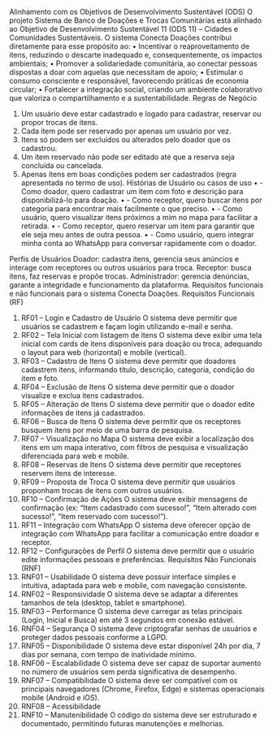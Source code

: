 Alinhamento com os Objetivos de Desenvolvimento Sustentável (ODS)
O projeto Sistema de Banco de Doações e Trocas Comunitárias está alinhado ao Objetivo de Desenvolvimento Sustentável 11 (ODS 11) – Cidades e Comunidades Sustentáveis.
O sistema Conecta Doações contribui diretamente para esse propósito ao:
•	Incentivar o reaproveitamento de itens, reduzindo o descarte inadequado e, consequentemente, os impactos ambientais;
•	Promover a solidariedade comunitária, ao conectar pessoas dispostas a doar com aquelas que necessitam de apoio;
•	Estimular o consumo consciente e responsável, favorecendo práticas de economia circular;
•	Fortalecer a integração social, criando um ambiente colaborativo que valoriza o compartilhamento e a sustentabilidade.
Regras de Negócio
1.	Um usuário deve estar cadastrado e logado para cadastrar, reservar ou propor trocas de itens.
2.	Cada item pode ser reservado por apenas um usuário por vez.
3.	Itens só podem ser excluídos ou alterados pelo doador que os cadastrou.
4.	Um item reservado não pode ser editado até que a reserva seja concluída ou cancelada.
5.	Apenas itens em boas condições podem ser cadastrados (regra apresentada no termo de uso).
Histórias de Usuário ou casos de uso
•	- Como doador, quero cadastrar um item com foto e descrição para disponibilizá-lo para doação.
•	- Como receptor, quero buscar itens por categoria para encontrar mais facilmente o que preciso.
•	- Como usuário, quero visualizar itens próximos a mim no mapa para facilitar a retirada.
•	- Como receptor, quero reservar um item para garantir que ele seja meu antes de outra pessoa.
•	- Como usuário, quero integrar minha conta ao WhatsApp para conversar rapidamente com o doador.

Perfis de Usuários
Doador: cadastra itens, gerencia seus anúncios e interage com receptores ou outros usuários para troca.
Receptor: busca itens, faz reservas e propõe trocas.
Administrador: gerencia denúncias, garante a integridade e funcionamento da plataforma.
Requisitos funcionais e não funcionais para o sistema Conecta Doações.
Requisitos Funcionais (RF)
1.	RF01 – Login e Cadastro de Usuário
O sistema deve permitir que usuários se cadastrem e façam login utilizando e-mail e senha.
2.	RF02 – Tela Inicial com listagem de itens
O sistema deve exibir uma tela inicial com cards de itens disponíveis para doação ou troca, adequando o layout para web (horizontal) e mobile (vertical).
3.	RF03 – Cadastro de Itens
O sistema deve permitir que doadores cadastrem itens, informando título, descrição, categoria, condição do item e foto.
4.	RF04 – Exclusão de Itens
O sistema deve permitir que o doador visualize e exclua itens cadastrados.
5.	RF05 – Alteração de Itens
O sistema deve permitir que o doador edite informações de itens já cadastrados.
6.	RF06 – Busca de Itens
O sistema deve permitir que os receptores busquem itens por meio de uma barra de pesquisa.
7.	RF07 – Visualização no Mapa
O sistema deve exibir a localização dos itens em um mapa interativo, com filtros de pesquisa e visualização diferenciada para web e mobile.
8.	RF08 – Reservas de Itens
O sistema deve permitir que receptores reservem itens de interesse.
9.	RF09 – Proposta de Troca
O sistema deve permitir que usuários proponham trocas de itens com outros usuários.
10.	RF10 – Confirmação de Ações
O sistema deve exibir mensagens de confirmação (ex: “Item cadastrado com sucesso!”, “Item alterado com sucesso!”, “Item reservado com sucesso!”).
11.	RF11 – Integração com WhatsApp
O sistema deve oferecer opção de integração com WhatsApp para facilitar a comunicação entre doador e receptor.
12.	RF12 – Configurações de Perfil
O sistema deve permitir que o usuário edite informações pessoais e preferências.
Requisitos Não Funcionais (RNF)
1.	RNF01 – Usabilidade
O sistema deve possuir interface simples e intuitiva, adaptada para web e mobile, com navegação consistente.
2.	RNF02 – Responsividade
O sistema deve se adaptar a diferentes tamanhos de tela (desktop, tablet e smartphone).
3.	RNF03 – Performance
O sistema deve carregar as telas principais (Login, Inicial e Busca) em até 3 segundos em conexão estável.
4.	RNF04 – Segurança
O sistema deve criptografar senhas de usuários e proteger dados pessoais conforme a LGPD.
5.	RNF05 – Disponibilidade
O sistema deve estar disponível 24h por dia, 7 dias por semana, com tempo de inatividade mínimo.
6.	RNF06 – Escalabilidade
O sistema deve ser capaz de suportar aumento no número de usuários sem perda significativa de desempenho.
7.	RNF07 – Compatibilidade
O sistema deve ser compatível com os principais navegadores (Chrome, Firefox, Edge) e sistemas operacionais mobile (Android e iOS).
8.	RNF08 – Acessibilidade
10.	RNF10 – Manutenibilidade
O código do sistema deve ser estruturado e documentado, permitindo futuras manutenções e melhorias.

